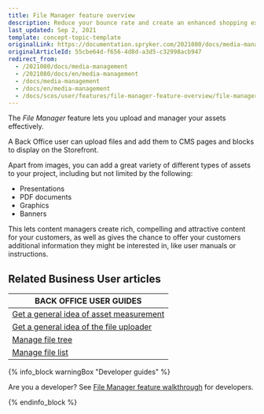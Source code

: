 ```yaml
---
title: File Manager feature overview
description: Reduce your bounce rate and create an enhanced shopping experience by providing impactful visuals while simultaneously maintaining fast response times.
last_updated: Sep 2, 2021
template: concept-topic-template
originalLink: https://documentation.spryker.com/2021080/docs/media-management
originalArticleId: 55cbe64d-f656-4d8d-a3d5-c32998acb947
redirect_from:
  - /2021080/docs/media-management
  - /2021080/docs/en/media-management
  - /docs/media-management
  - /docs/en/media-management
  - /docs/scos/user/features/file-manager-feature-overview/file-manager-feature-overview.html
---
```


The *File Manager* feature lets you upload and manager your assets effectively.

A Back Office user can upload files and add them to CMS pages and blocks to display on the Storefront.

Apart from images, you can add a great variety of different types of assets to your project, including but not limited by the following:

* Presentations
* PDF documents
* Graphics
* Banners

This lets content managers create rich, compelling and attractive content for your customers, as well as gives the chance to offer your customers additional information they might be interested in, like user manuals or instructions.

## Related Business User articles

|BACK OFFICE USER GUIDES|
|---|
| [Get a general idea of asset measurement](/docs/scos/user/features/file-manager-feature-overview/asset-management.html)  |
| [Get a general idea of the file uploader](/docs/scos/user/features/file-manager-feature-overview/file-uploader.html)  |
| [Manage file tree](/docs/scos/user/back-office-user-guides/content/file-manager/managing-file-tree.html)   |
| [Manage file list](/docs/scos/user/back-office-user-guides/content/file-manager/managing-file-list.html) |

{% info_block warningBox "Developer guides" %}

Are you a developer? See [File Manager feature walkthrough](/docs/scos/dev/feature-walkthroughs/file-manager-feature-walkthrough.html) for developers.

{% endinfo_block %}
